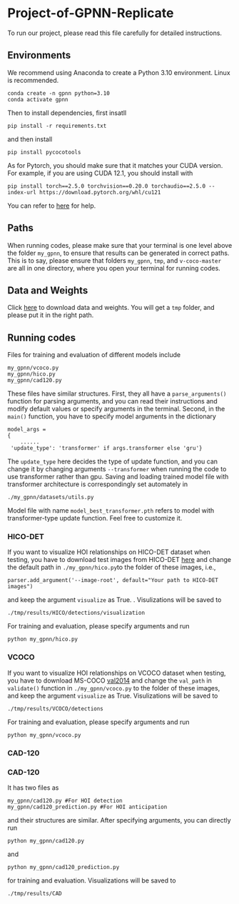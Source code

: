 # Project-of-GPNN-Replicate
To run our project, please read this file carefully for detailed instructions.

## Environments
We recommend using Anaconda to create a Python 3.10 environment. Linux is recommended.
```
conda create -n gpnn python=3.10
conda activate gpnn
```

Then to install dependencies, first insatll 
```
pip install -r requirements.txt
```
and then install 
```
pip install pycocotools
```

As for Pytorch, you should make sure that it matches your CUDA version. For example, if you are using CUDA 12.1, you should install with
```
pip install torch==2.5.0 torchvision==0.20.0 torchaudio==2.5.0 --index-url https://download.pytorch.org/whl/cu121
```
You can refer to [here](https://pytorch.org/get-started/previous-versions/) for help.
## Paths
When running codes, please make sure that your terminal is one level above the folder ```my_gpnn```, to ensure that results can be generated in correct paths. This is to say, please ensure that folders ```my_gpnn```, ```tmp```, and ```v-coco-master``` are all in one directory, where you open your terminal for running codes.

## Data and Weights

Click [here](https://disk.pku.edu.cn/link/AA165E5BE67089441E8DF401A1A1234178) to download data and weights. You will get a ```tmp``` folder, and please put it in the right path.



## Running codes
Files for training and evaluation of different models include
```
my_gpnn/vcoco.py
my_gpnn/hico.py
my_gpnn/cad120.py
```
These files have similar structures. First, they all have a ```parse_arguments()``` function for parsing arguments, and you can read their instructions and  modify default values or specify arguments in the terminal. Second, in the ```main()``` function, you have to specify model arguments in the dictionary 
```
model_args = 
{
    ......
 'update_type': 'transformer' if args.transformer else 'gru'}
```
The ```update_type``` here decides the type of update function, and you can change it by changing arguments ```--transformer``` when running the code to use transformer rather than gpu. Saving and loading trained model file with transformer architecture is correspondingly set automately in 
```
./my_gpnn/datasets/utils.py
```
Model file with name ```model_best_transformer.pth``` refers to model with transformer-type update function. Feel free to customize it.
### HICO-DET

If you want to visualize HOI relationships on HICO-DET dataset when testing, you have to download test images from HICO-DET [here](https://disk.pku.edu.cn/link/AA3D8A83A919BC4092BC81A39A3B129D21) and change the default path in ``` ./my_gpnn/hico.py ```to the folder of these images, i.e., 
```
parser.add_argument('--image-root', default="Your path to HICO-DET images")
```
and keep the argument ```visualize``` as True.
. Visulizations will be saved to
```
./tmp/results/HICO/detections/visualization
```

For training and evaluation, please specify arguments and run
```
python my_gpnn/hico.py
```

### VCOCO

If you want to visualize HOI relationships on VCOCO dataset when testing, you have to download MS-COCO [val2014](http://images.cocodataset.org/zips/val2014.zip) and change the ```val_path``` in ```validate()``` function in ```./my_gpnn/vcoco.py``` to the folder of these images, and keep the argument ```visualize``` as True. Visulizations will be saved to
```
./tmp/results/VCOCO/detections
```

For training and evaluation, please specify arguments and run
```
python my_gpnn/vcoco.py
```


### CAD-120
### CAD-120

It has two files as 
```
my_gpnn/cad120.py #For HOI detection
my_gpnn/cad120_prediction.py #For HOI anticipation
```
and their structures are similar. After specifying arguments, you can directly run
```
python my_gpnn/cad120.py
```
and 
```
python my_gpnn/cad120_prediction.py
```
for training and evaluation. Visualizations will be saved to 
```
./tmp/results/CAD
```